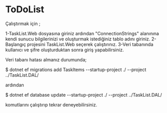 # ToDoList

Çalıştırmak için ;

1-TaskList.Web dosyasına giriniz ardından "ConnectionStrings" alanınına kendi sunucu bilgilerinizi ve oluşturmak istediğiniz tablo adını giriniz.
2-Başlangıç projesini TaskList.Web seçerek çalıştırınız.
3-Veri tabanında kullanıcı ve şifre oluşturduktan sonra giriş yapabilirsiniz.


Veri tabanı hatası almanız durumunda;

$ dotnet ef migrations add TaskItems --startup-project ./ --project ../TaskList.DAL/

ardından 

$ dotnet ef database update --startup-project ./ --project ../TaskList.DAL/

komutlarını çalıştırıp tekrar deneyebilirsiniz.

